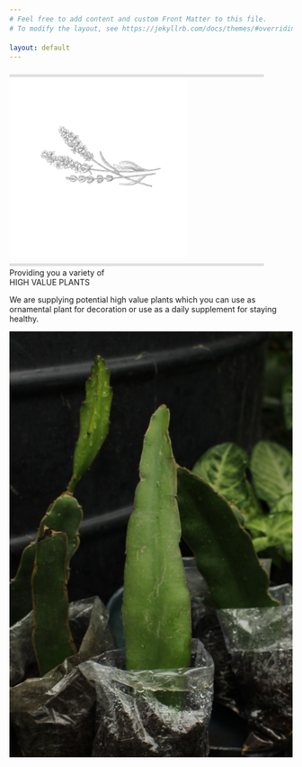 ```yaml
---
# Feel free to add content and custom Front Matter to this file.
# To modify the layout, see https://jekyllrb.com/docs/themes/#overriding-theme-defaults

layout: default
---
```

<div>
<img src="/assets/images/line.png"/>
<img src="/assets/images/twig-plant-drawing.png"/>
<img src="/assets/images/line.png"/>

</div>
<div>
<span>
<span class="showcase-title-start">
Providing you a variety of</span>
<br />
<span class="showcase-title-end">
HIGH VALUE PLANTS</span>
<br/>
<p class="showcase-text">
We are supplying potential high value plants which you can use as ornamental plant for decoration or use as a daily 
supplement for staying healthy.
</p>
</span>
<img src="/assets/images/dragon.jpg"/>
</div>
